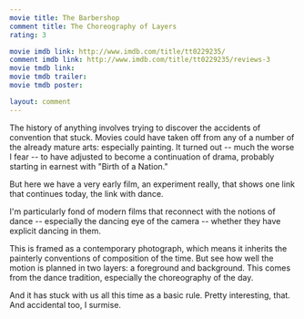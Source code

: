 ```yaml
---
movie title: The Barbershop
comment title: The Choreography of Layers
rating: 3

movie imdb link: http://www.imdb.com/title/tt0229235/
comment imdb link: http://www.imdb.com/title/tt0229235/reviews-3
movie tmdb link: 
movie tmdb trailer: 
movie tmdb poster: 

layout: comment
---
```


The history of anything involves trying to discover the accidents of convention that stuck. Movies could have taken off from any of a number of the already mature arts: especially painting. It turned out -- much the worse I fear -- to have adjusted to become a continuation of drama, probably starting in earnest with "Birth of a Nation."

But here we have a very early film, an experiment really, that shows one link that continues today, the link with dance.

I'm particularly fond of modern films that reconnect with the notions of dance -- especially the dancing eye of the camera -- whether they have explicit dancing in them.

This is framed as a contemporary photograph, which means it inherits the painterly conventions of composition of the time. But see how well the motion is planned in two layers: a foreground and background. This comes from the dance tradition, especially the choreography of the day.

And it has stuck with us all this time as a basic rule. Pretty interesting, that. And accidental too, I surmise.